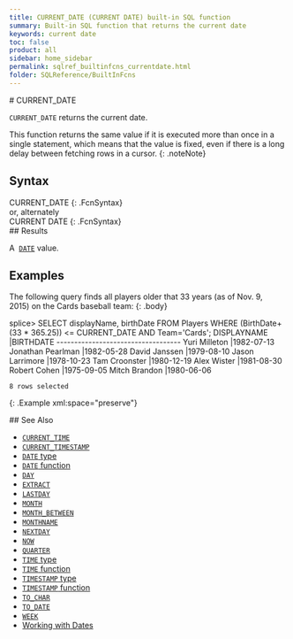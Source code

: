 ```yaml
---
title: CURRENT_DATE (CURRENT DATE) built-in SQL function
summary: Built-in SQL function that returns the current date
keywords: current date
toc: false
product: all
sidebar: home_sidebar
permalink: sqlref_builtinfcns_currentdate.html
folder: SQLReference/BuiltInFcns
---
```

<section>
<div class="TopicContent" data-swiftype-index="true" markdown="1">
# CURRENT_DATE

`CURRENT_DATE` returns the current date.

This function returns the same value if it is executed more than once in
a single statement, which means that the value is fixed, even if there
is a long delay between fetching rows in a cursor.
{: .noteNote}

## Syntax

<div class="fcnWrapperWide" markdown="1">
    CURRENT_DATE
{: .FcnSyntax}

</div>
or, alternately

<div class="fcnWrapperWide" markdown="1">
    CURRENT DATE
{: .FcnSyntax}

</div>
## Results

A &nbsp;[`DATE`](sqlref_builtinfcns_date.html) value.

## Examples

The following query finds all players older that 33 years (as of Nov. 9,
2015) on the Cards baseball team:
{: .body}

<div class="preWrapper" markdown="1">
    splice> SELECT displayName, birthDate
       FROM Players
       WHERE (BirthDate+(33 * 365.25)) <= CURRENT_DATE AND Team='Cards';
    DISPLAYNAME             |BIRTHDATE
    -----------------------------------
    Yuri Milleton           |1982-07-13
    Jonathan Pearlman       |1982-05-28
    David Janssen           |1979-08-10
    Jason Larrimore         |1978-10-23
    Tam Croonster           |1980-12-19
    Alex Wister             |1981-08-30
    Robert Cohen            |1975-09-05
    Mitch Brandon           |1980-06-06

    8 rows selected
{: .Example xml:space="preserve"}

</div>
## See Also

* [`CURRENT_TIME`](sqlref_builtinfcns_currenttime.html)
* [`CURRENT_TIMESTAMP`](sqlref_builtinfcns_currenttimestamp.html)
* [`DATE` type](sqlref_datatypes_date.html)
* [`DATE` function](sqlref_builtinfcns_date.html) 
* [`DAY`](sqlref_builtinfcns_day.html) 
* [`EXTRACT`](sqlref_builtinfcns_extract.html) 
* [`LASTDAY`](sqlref_builtinfcns_day.html) 
* [`MONTH`](sqlref_builtinfcns_month.html)
* [`MONTH_BETWEEN`](sqlref_builtinfcns_monthbetween.html)
* [`MONTHNAME`](sqlref_builtinfcns_monthname.html) 
* [`NEXTDAY`](sqlref_builtinfcns_day.html) 
* [`NOW`](sqlref_builtinfcns_now.html)
* [`QUARTER`](sqlref_builtinfcns_quarter.html)
* [`TIME` type](sqlref_datatypes_time.html)
* [`TIME` function](sqlref_datatypes_time.html)
* [`TIMESTAMP` type](sqlref_datatypes_timestamp.html) 
* [`TIMESTAMP` function](sqlref_builtinfcns_timestamp.html) 
* [`TO_CHAR`](sqlref_builtinfcns_char.html) 
* [`TO_DATE`](sqlref_builtinfcns_date.html)
* [`WEEK`](sqlref_builtinfcns_week.html)
* [Working with Dates](developers_fundamentals_dates.html)

</div>
</section>
